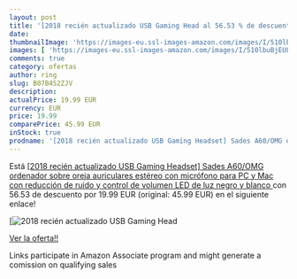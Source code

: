 ```yaml
---
layout: post
title: '[2018 recién actualizado USB Gaming Head al 56.53 % de descuento'
date: 
thumbnailImage: 'https://images-eu.ssl-images-amazon.com/images/I/510lbuBjEUL._SL200_.jpg'
images: [ 'https://images-eu.ssl-images-amazon.com/images/I/510lbuBjEUL._SL200_.jpg' ]
comments: true
category: ofertas
author: ring
slug: B07B4S2ZJV
description:
actualPrice: 19.99 EUR
currency: EUR
price: 19.99
comparePrice: 45.99 EUR
inStock: true
prodname: '[2018 recién actualizado USB Gaming Headset] Sades A60/OMG ordenador sobre oreja auriculares estéreo con micrófono para PC y Mac con reducción de ruido y control de volumen LED de luz  negro y blanco '
---
```


Está [[2018 recién actualizado USB Gaming Headset] Sades A60/OMG ordenador sobre oreja auriculares estéreo con micrófono para PC y Mac con reducción de ruido y control de volumen LED de luz  negro y blanco ](https://www.amazon.es/dp/B07B4S2ZJV/?tag=tolees-21) con 56.53 de descuento por 19.99 EUR (original: 45.99 EUR) en el siguiente enlace!

[![[2018 recién actualizado USB Gaming Head](https://images-eu.ssl-images-amazon.com/images/I/510lbuBjEUL._SL200_.jpg)](https://www.amazon.es/dp/B07B4S2ZJV/?tag=tolees-21)

[Ver la oferta!!](https://www.amazon.es/dp/B07B4S2ZJV/?tag=tolees-21)

Links participate in Amazon Associate program and might generate a comission on qualifying sales


